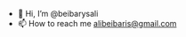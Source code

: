 - 👋 Hi, I’m @beibarysali
- 📫 How to reach me alibeibaris@gmail.com

<!---
beibarysali/beibarysali is a ✨ special ✨ repository because its `README.md` (this file) appears on your GitHub profile.
You can click the Preview link to take a look at your changes.
--->
